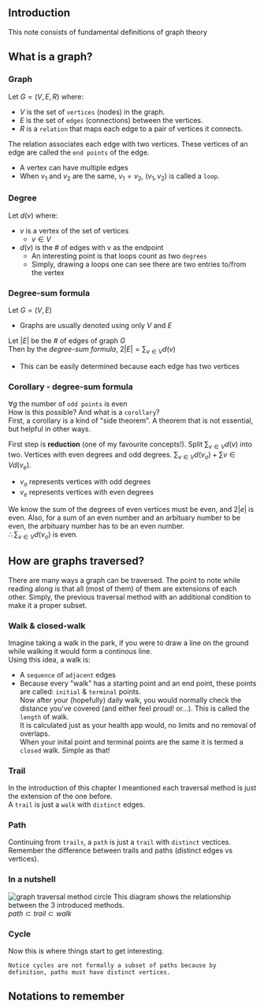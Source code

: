 ## Introduction
This note consists of fundamental definitions of graph theory

## What is a graph?
### Graph
Let $G = (V, E, R)$ where:
- $V$ is the set of `vertices` (nodes) in the graph.
- $E$ is the set of `edges` (connections) between the vertices.
- $R$ is a `relation` that maps each edge to a pair of vertices it connects.

The relation associates each edge with two vertices. These vertices of an edge are called the `end points` of the edge.
* A vertex can have multiple edges
* When $v_1$ and $v_2$ are the same, $v_1 = v_2$, $(v_1, v_2)$ is called a `loop`.<br>

### Degree
Let $d(v)$ where:
- $v$ is a vertex of the set of vertices
  -  $v \in V$
- $d(v)$ is the # of edges with v as the endpoint
  - An interesting point is that loops count as two `degrees`
  - Simply, drawing a loops one can see there are two entries to/from the vertex

### Degree-sum formula
Let $G = (V, E)$
- Graphs are usually denoted using only $V$ and $E$

Let $|E|$ be the # of edges of graph $G$<br>
Then by the *degree-sum formula*, $2|E| = \sum_{v \in V}d(v)$
- This can be easily determined because each edge has two vertices

### Corollary - degree-sum formula
$\forall g$ the number of `odd points` is even<br>
How is this possible? And what is a `corollary`?<br>
First, a corollary is a kind of "side theorem". A theorem that is not essential, but helpful in other ways.<br>

First step is **reduction** (one of my favourite concepts!). Split $\sum_{v \in V}d(v)$ into two. Vertices with even degrees and odd degrees. $\sum_{v \in V}d(v_o) + \sum{v \in V}d(v_e)$.
* $v_o$ represents vertices with odd degrees
* $v_e$ represents vertices with even degrees

We know the sum of the degrees of even vertices must be even, and $2|e|$ is even. Also, for a sum of an even number and an arbituary number to be even, the arbituary number has to be an even number.<br>
$\therefore \sum_{v \in V}d(v_o)$ is even.

## How are graphs traversed?
There are many ways a graph can be traversed. The point to note while reading along is that all (most of them) of them are extensions of each other. Simply, the previous traversal method with an additional condition to make it a proper subset.

### Walk & closed-walk
Imagine taking a walk in the park, if you were to draw a line on the ground while walking it would form a continous line.<br>
Using this idea, a walk is:
- A `sequence` of `adjacent` edges
- Because every "walk" has a starting point and an end point, these points are called: `initial` & `terminal` points.<br>
Now after your (hopefully) daily walk, you would normally check the distance you've covered (and either feel proud! or...). This is called the `length` of walk.<br>
It is calculated just as your health app would, no limits and no removal of overlaps.<br>
When your inital point and terminal points are the same it is termed a `closed` walk. Simple as that!

### Trail
In the introduction of this chapter I meantioned each traversal method is just the extension of the one before.<br>
A `trail` is just a `walk` with `distinct` edges.

### Path
Continuing from `trails`, a `path` is just a `trail` with `distinct` vectices. Remember the difference between trails and paths (distinct edges vs vertices).

### In a nutshell
![graph traversal method circle](https://github.com/young170/Graph_Theory/main/assets/images/graph_traversal_method_circle.png)
This diagram shows the relationship between the 3 introduced methods.<br>
$path \subset trail \subset walk$

### Cycle
Now this is where things start to get interesting.<br>

```
Notice cycles are not formally a subset of paths because by definition, paths must have distinct vertices.
```

## Notations to remember

